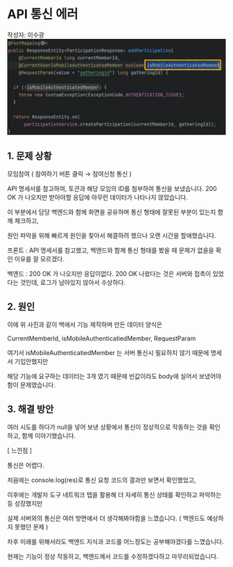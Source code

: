 # API 통신 에러
작성자: 이수광
![img_1.png](../img/img_1.png)
## 1. 문제 상황

모임참여 ( 참여하기 버튼 클릭 → 참여신청 통신 )

API 명세서를 참고하여, 토큰과 해당 모임의 ID를 첨부하여 통신을 보냈습니다.
200 OK 가 나오지만 받아야할 응답에 아무런 데이터가 나타나지 않았습니다.

이 부분에서 담당 백엔드와 함께 화면을 공유하며 통신 형태에 잘못된 부분이 있는지 함께 체크하고,

원인 파악을 위해 빠르게 원인을 찾아서 해결하려 했으나 오랜 시간을 할애했습니다.

프론트 : API 명세서를 참고했고, 백엔드와 함께 통신 형태를 봤을 때 문제가 없을을 확인 이유를 잘 모르겠다.

백엔드 : 200 OK 가 나오지만 응답이없다. 200 OK 나왔다는 것은 서버와 접촉이 있었다는 것인데, 로그가 남아있지 않아서 수상하다.

## 2. 원인
이에 위 사진과 같이 백에서 기능 제작하며 만든 데이터 양식은

CurrentMemberId, isMobileAuthenticatiedMember, RequestParam

여기서 isMobileAuthenticatiedMember 는 서버 통신시 필요하지 않기 때문에 명세서 기입안했지만

해당 기능에 요구하는 데이터는 3개 였기 때문에 빈값이라도 body에 실어서 보냈어야 함이 문제였습니다.

## 3. 해결 방안
여러 시도를 하다가 null을 넣어 보낸 상황에서 통신이 정상적으로 작동하는 것을 확인하고, 함께 이야기했습니다.

[ 느낀점 ]

통신은 어렵다.

처음에는 console.log(res)로 통신 요청 코드의 결과만 보면서 확인했었고,

이후에는 개발자 도구 네트워크 탭을 활용해 더 자세히 통신 상태를 확인하고 파악하는 등 성장했지만

실제 서버와의 통신은 여러 방면에서 더 생각해봐야함을 느꼈습니다. ( 백엔드도 예상하지 못했던 문제 )

차후 미래를 위해서라도 백엔드 지식과 코드를 어느정도는 공부해야겠다를 느꼈습니다.

현재는 기능이 정상 작동하고, 백엔드께서 코드를 수정하겠다하고 마무리되었습니다.